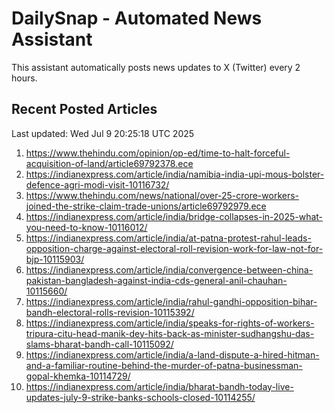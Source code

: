 # DailySnap - Automated News Assistant

This assistant automatically posts news updates to X (Twitter) every 2 hours.

## Recent Posted Articles

Last updated: Wed Jul  9 20:25:18 UTC 2025

1. https://www.thehindu.com/opinion/op-ed/time-to-halt-forceful-acquisition-of-land/article69792378.ece
2. https://indianexpress.com/article/india/namibia-india-upi-mous-bolster-defence-agri-modi-visit-10116732/
3. https://www.thehindu.com/news/national/over-25-crore-workers-joined-the-strike-claim-trade-unions/article69792979.ece
4. https://indianexpress.com/article/india/bridge-collapses-in-2025-what-you-need-to-know-10116012/
5. https://indianexpress.com/article/india/at-patna-protest-rahul-leads-opposition-charge-against-electoral-roll-revision-work-for-law-not-for-bjp-10115903/
6. https://indianexpress.com/article/india/convergence-between-china-pakistan-bangladesh-against-india-cds-general-anil-chauhan-10115660/
7. https://indianexpress.com/article/india/rahul-gandhi-opposition-bihar-bandh-electoral-rolls-revision-10115392/
8. https://indianexpress.com/article/india/speaks-for-rights-of-workers-tripura-citu-head-manik-dey-hits-back-as-minister-sudhangshu-das-slams-bharat-bandh-call-10115092/
9. https://indianexpress.com/article/india/a-land-dispute-a-hired-hitman-and-a-familiar-routine-behind-the-murder-of-patna-businessman-gopal-khemka-10114729/
10. https://indianexpress.com/article/india/bharat-bandh-today-live-updates-july-9-strike-banks-schools-closed-10114255/
